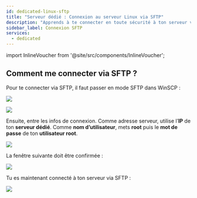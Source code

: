 ```yaml
---
id: dedicated-linux-sftp
title: "Serveur dédié : Connexion au serveur Linux via SFTP"
description: "Apprends à te connecter en toute sécurité à ton serveur via SFTP pour gérer tes fichiers efficacement et améliorer ton accès serveur → Découvre-le maintenant"
sidebar_label: Connexion SFTP
services:
  - dedicated
---
```


import InlineVoucher from '@site/src/components/InlineVoucher';

<InlineVoucher />

## Comment me connecter via SFTP ?

Pour te connecter via SFTP, il faut passer en mode SFTP dans WinSCP :

![](https://screensaver01.zap-hosting.com/index.php/s/R5QRq5t8spGezE9/download/vps-sftp-3.gif)

![](https://screensaver01.zap-hosting.com/index.php/s/7HYF3ngpfcKXLZ9/preview)

Ensuite, entre les infos de connexion. Comme adresse serveur, utilise l’**IP** de ton **serveur dédié**. Comme **nom d’utilisateur**, mets **root** puis le **mot de passe** de ton **utilisateur root**.

![](https://screensaver01.zap-hosting.com/index.php/s/boGkPkqF58CjxkD/preview)

La fenêtre suivante doit être confirmée :

![](https://screensaver01.zap-hosting.com/index.php/s/TQ9abPjsCXRqTGG/preview)


Tu es maintenant connecté à ton serveur via SFTP :

![](https://screensaver01.zap-hosting.com/index.php/s/xA44qPQB6zcFc75/preview)

<InlineVoucher />
